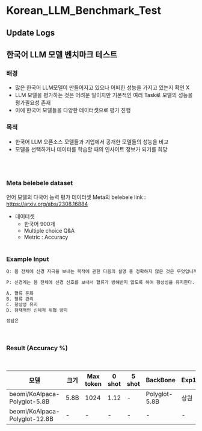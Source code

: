 # Korean_LLM_Benchmark_Test




## Update Logs




## 한국어 LLM 모델 벤치마크 테스트
### 배경 
- 많은 한국어 LLM모델이 만들어지고 있으나 어떠한 성능을 가지고 있는지 확인 X
- LLM 모델을 평가하는 것은 어려운 일이지만 기본적인 여러 Task로 모델의 성능을 평가필요성 존재
- 이에 한국어 모델들을 다양한 데이터셋으로 평가 진행
### 목적
- 한국어 LLM 오픈소스 모델들과 기업에서 공개한 모델들의 성능을 비교
- 모델을 선택하거나 데이터를 학습할 때의 인사이트 정보가 되기를 희망

<br /><br />
### Meta belebele dataset
언어 모델의 다국어 능력 평가 데이터셋 Meta의 belebele
link : https://arxiv.org/abs/2308.16884
- 데이터셋
    - 한국어 900개
    - Multiple choice  Q&A
    - Metric : Accuracy
<br/><br/>

### Example Input

```python
Q: 몸 전체에 신경 자극을 보내는 목적에 관한 다음의 설명 중 정확하지 않은 것은 무엇입니까?

P: 신경계는 몸 전체에 신경 신호를 보내서 혈류가 방해받지 않도록 하여 항상성을 유지한다. 이러한 신경 자극은 몸 전체에 재빠르게 전달되어 신체에 발생할 수 있는 위험으로부터 몸을 안전하게 보호하는 데 도움을 줍니다.

A. 혈류 둔화 
B. 혈류 관리 
C. 항상성 유지 
D. 잠재적인 신체적 위협 방지

정답은
```
<br />

### Result (Accuracy \%)
<br />

|모델|크기|Max token|0 shot|5 shot|BackBone|Exp1|Exp2|Exp3|
|------|---|---|---|---|---|---|---|---|
|beomi/KoAlpaca-Polyglot-5.8B|5.8B|1024|1.12|-|Polyglot-5.8B|상원|-|-|
|beomi/KoAlpaca-Polyglot-12.8B|-|-|-|-|-|-|-|-|




